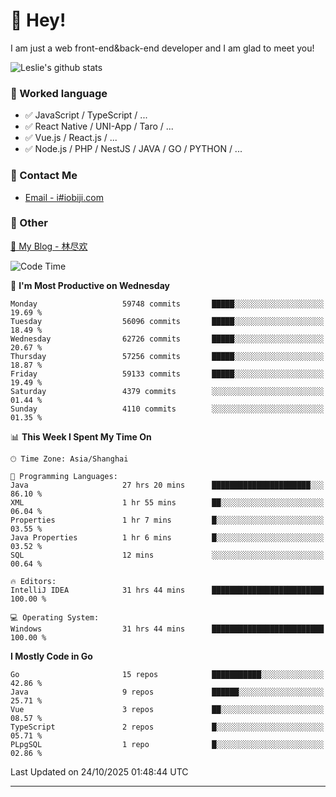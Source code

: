 # 👋 Hey!

I am just a web front-end&back-end developer and I am glad to meet you!

![Leslie's github stats](https://github-readme-stats.vercel.app/api?username=unsafe-ptr&&show_icons=true&&title_color=1abc9c&&icon_color=1abc9c)


### 📝 Worked language

- ✅ JavaScript / TypeScript / ...
- ✅ React Native / UNI-App / Taro / ...
- ✅ Vue.js / React.js / ...
- ✅ Node.js / PHP / NestJS / JAVA / GO / PYTHON / ...

### 📮 Contact Me

- [Email - i#iobiji.com](mailto:i@iobiji.com)


### 🤪 Other

[📌 My Blog - 林尽欢](https://iobiji.com)

<!--START_SECTION:waka-->
![Code Time](http://img.shields.io/badge/Code%20Time-2%2C298%20hrs%2011%20mins-blue)

📅 **I'm Most Productive on Wednesday** 

```text
Monday                   59748 commits       █████░░░░░░░░░░░░░░░░░░░░   19.69 % 
Tuesday                  56096 commits       █████░░░░░░░░░░░░░░░░░░░░   18.49 % 
Wednesday                62726 commits       █████░░░░░░░░░░░░░░░░░░░░   20.67 % 
Thursday                 57256 commits       █████░░░░░░░░░░░░░░░░░░░░   18.87 % 
Friday                   59133 commits       █████░░░░░░░░░░░░░░░░░░░░   19.49 % 
Saturday                 4379 commits        ░░░░░░░░░░░░░░░░░░░░░░░░░   01.44 % 
Sunday                   4110 commits        ░░░░░░░░░░░░░░░░░░░░░░░░░   01.35 % 
```


📊 **This Week I Spent My Time On** 

```text
🕑︎ Time Zone: Asia/Shanghai

💬 Programming Languages: 
Java                     27 hrs 20 mins      ██████████████████████░░░   86.10 % 
XML                      1 hr 55 mins        ██░░░░░░░░░░░░░░░░░░░░░░░   06.04 % 
Properties               1 hr 7 mins         █░░░░░░░░░░░░░░░░░░░░░░░░   03.55 % 
Java Properties          1 hr 6 mins         █░░░░░░░░░░░░░░░░░░░░░░░░   03.52 % 
SQL                      12 mins             ░░░░░░░░░░░░░░░░░░░░░░░░░   00.64 % 

🔥 Editors: 
IntelliJ IDEA            31 hrs 44 mins      █████████████████████████   100.00 % 

💻 Operating System: 
Windows                  31 hrs 44 mins      █████████████████████████   100.00 % 
```

**I Mostly Code in Go** 

```text
Go                       15 repos            ███████████░░░░░░░░░░░░░░   42.86 % 
Java                     9 repos             ██████░░░░░░░░░░░░░░░░░░░   25.71 % 
Vue                      3 repos             ██░░░░░░░░░░░░░░░░░░░░░░░   08.57 % 
TypeScript               2 repos             █░░░░░░░░░░░░░░░░░░░░░░░░   05.71 % 
PLpgSQL                  1 repo              █░░░░░░░░░░░░░░░░░░░░░░░░   02.86 % 
```




 Last Updated on 24/10/2025 01:48:44 UTC
<!--END_SECTION:waka-->
---
